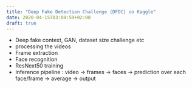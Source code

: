 ```yaml
---
title: "Deep Fake Detection Challenge (DFDC) on Kaggle"
date: 2020-04-15T03:08:59+02:00
draft: true
---
```


* Deep fake context, GAN, dataset size challenge etc
* processing the videos
* Frame extraction
* Face recognition
* ResNext50 training
* Inference pipeline : video -> frames -> faces -> prediction over each face/frame -> average -> output 